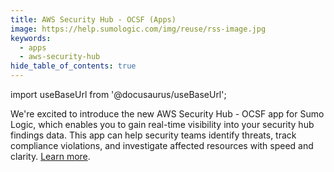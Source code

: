 ```yaml
---
title: AWS Security Hub - OCSF (Apps)
image: https://help.sumologic.com/img/reuse/rss-image.jpg
keywords:
  - apps
  - aws-security-hub
hide_table_of_contents: true    
---
```


import useBaseUrl from '@docusaurus/useBaseUrl';

We're excited to introduce the new AWS Security Hub - OCSF app for Sumo Logic, which enables you to gain real-time visibility into your security hub findings data. This app can help security teams identify threats, track compliance violations, and investigate affected resources with speed and clarity. [Learn more](/docs/integrations/cloud-security-monitoring-analytics/aws-security-hub-ocsf).
